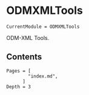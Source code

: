 # ODMXMLTools

```@meta
CurrentModule = ODMXMLTools
```

ODM-XML Tools.

## Contents

```@contents
Pages = [
        "index.md",
      ]
Depth = 3
```
